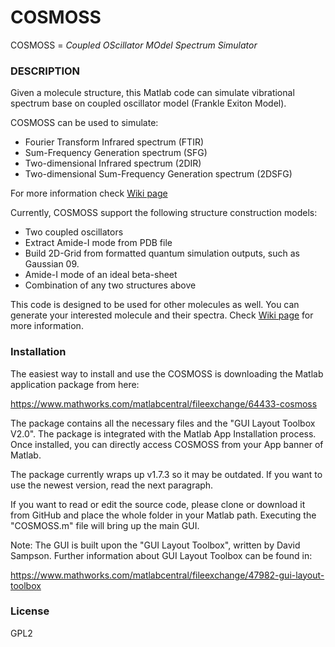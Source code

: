 # COSMOSS 
COSMOSS = *Coupled OScillator MOdel Spectrum Simulator*

### DESCRIPTION
Given a molecule structure, this Matlab code can simulate vibrational spectrum base on coupled oscillator model (Frankle Exiton Model).  

COSMOSS can be used to simulate:
* Fourier Transform Infrared spectrum (FTIR)
* Sum-Frequency Generation spectrum (SFG)
* Two-dimensional Infrared spectrum (2DIR)
* Two-dimensional Sum-Frequency Generation spectrum (2DSFG)

For more information check [Wiki page](../../wiki)

Currently, COSMOSS support the following structure construction models:
* Two coupled oscillators
* Extract Amide-I mode from PDB file
* Build 2D-Grid from formatted quantum simulation outputs, such as Gaussian 09. 
* Amide-I mode of an ideal beta-sheet
* Combination of any two structures above

This code is designed to be used for other molecules as well. You can generate your interested molecule and their spectra. Check [Wiki page](../../wiki) for more information.

### Installation
The easiest way to install and use the COSMOSS is downloading the Matlab application package from here:

https://www.mathworks.com/matlabcentral/fileexchange/64433-cosmoss

The package contains all the necessary files and the "GUI Layout Toolbox V2.0". The package is integrated with the Matlab App Installation process. Once installed, you can directly access COSMOSS from your App banner of Matlab.

The package currently wraps up v1.7.3 so it may be outdated. If you want to use the newest version, read the next paragraph.

If you want to read or edit the source code, please clone or download it from GitHub and place the whole folder in your Matlab path.  Executing the "COSMOSS.m" file will bring up the main GUI.


Note:
The GUI is built upon the "GUI Layout Toolbox",  written by David Sampson. Further information about GUI Layout Toolbox can be found in: 

https://www.mathworks.com/matlabcentral/fileexchange/47982-gui-layout-toolbox


### License

GPL2

   
